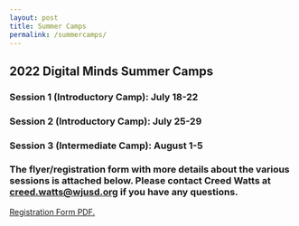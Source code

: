 ```yaml
---
layout: post
title: Summer Camps
permalink: /summercamps/
---
```

## 2022 Digital Minds Summer Camps

### Session 1 (Introductory Camp): July 18-22
### Session 2 (Introductory Camp): July 25-29
### Session 3 (Intermediate Camp): August 1-5

### The flyer/registration form with more details about the various sessions is attached below. Please contact Creed Watts at creed.watts@wjusd.org if you have any questions.

<a href="https://drive.google.com/file/d/13UzCnYAkizVUZJ2Xne11WUhQtpCem6wd/view?usp=sharing" target="_blank">Registration Form PDF.</a>






